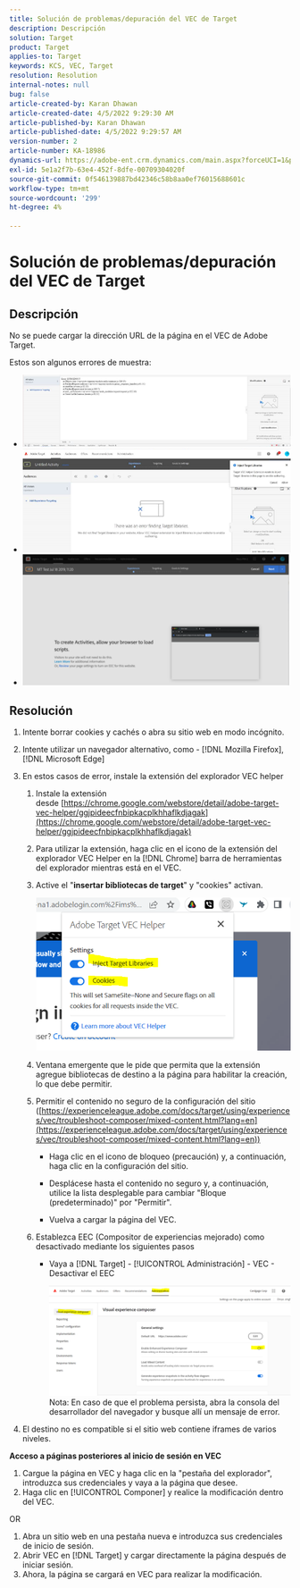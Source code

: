 ```yaml
---
title: Solución de problemas/depuración del VEC de Target
description: Descripción
solution: Target
product: Target
applies-to: Target
keywords: KCS, VEC, Target
resolution: Resolution
internal-notes: null
bug: false
article-created-by: Karan Dhawan
article-created-date: 4/5/2022 9:29:30 AM
article-published-by: Karan Dhawan
article-published-date: 4/5/2022 9:29:57 AM
version-number: 2
article-number: KA-18986
dynamics-url: https://adobe-ent.crm.dynamics.com/main.aspx?forceUCI=1&pagetype=entityrecord&etn=knowledgearticle&id=ec1691de-c2b4-ec11-983f-000d3a5d0d73
exl-id: 5e1a2f7b-63e4-452f-8dfe-00709304020f
source-git-commit: 0f546139887bd42346c58b8aa0ef76015688601c
workflow-type: tm+mt
source-wordcount: '299'
ht-degree: 4%

---
```


# Solución de problemas/depuración del VEC de Target

## Descripción

No se puede cargar la dirección URL de la página en el VEC de Adobe Target.

Estos son algunos errores de muestra:

- ![](assets/___f81691de-c2b4-ec11-983f-000d3a5d0d73___.png)
- ![](assets/___071791de-c2b4-ec11-983f-000d3a5d0d73___.png)
- ![](assets/___0a1791de-c2b4-ec11-983f-000d3a5d0d73___.png)

## Resolución

1. Intente borrar cookies y cachés o abra su sitio web en modo incógnito. 

1. Intente utilizar un navegador alternativo, como - [!DNL Mozilla Firefox], [!DNL Microsoft Edge]

1. En estos casos de error, instale la extensión del explorador VEC helper

   1. Instale la extensión desde [https://chrome.google.com/webstore/detail/adobe-target-vec-helper/ggjpideecfnbipkacplkhhaflkdjagak](https://chrome.google.com/webstore/detail/adobe-target-vec-helper/ggjpideecfnbipkacplkhhaflkdjagak)

   1. Para utilizar la extensión, haga clic en el icono de la extensión del explorador VEC Helper en la [!DNL Chrome] barra de herramientas del explorador mientras está en el VEC. 

   1. Active el &quot;**insertar bibliotecas de target**&quot; y &quot;cookies&quot; activan.

      ![](assets/92bf52bf-21ab-ec11-983f-000d3a349523.png)

   1. Ventana emergente que le pide que permita que la extensión agregue bibliotecas de destino a la página para habilitar la creación, lo que debe permitir.

   1. Permitir el contenido no seguro de la configuración del sitio ([https://experienceleague.adobe.com/docs/target/using/experiences/vec/troubleshoot-composer/mixed-content.html?lang=en](https://experienceleague.adobe.com/docs/target/using/experiences/vec/troubleshoot-composer/mixed-content.html?lang=en))

      - Haga clic en el icono de bloqueo (precaución) y, a continuación, haga clic en la configuración del sitio.

      - Desplácese hasta el contenido no seguro y, a continuación, utilice la lista desplegable para cambiar &quot;Bloque (predeterminado)&quot; por &quot;Permitir&quot;.

      - Vuelva a cargar la página del VEC.
   1. Establezca EEC (Compositor de experiencias mejorado) como desactivado mediante los siguientes pasos

      - Vaya a [!DNL Target] - [!UICONTROL Administración] - VEC - Desactivar el EEC

         ![](assets/90fdfd56-26ab-ec11-983f-000d3a349523.png)
   Nota: En caso de que el problema persista, abra la consola del desarrollador del navegador y busque allí un mensaje de error.

1. El destino no es compatible si el sitio web contiene iframes de varios niveles. 

**Acceso a páginas posteriores al inicio de sesión en VEC**

1. Cargue la página en VEC y haga clic en la &quot;pestaña del explorador&quot;, introduzca sus credenciales y vaya a la página que desee. 
1. Haga clic en [!UICONTROL Componer] y realice la modificación dentro del VEC. 

OR

1. Abra un sitio web en una pestaña nueva e introduzca sus credenciales de inicio de sesión.
1. Abrir VEC en [!DNL Target] y cargar directamente la página después de iniciar sesión. 
1. Ahora, la página se cargará en VEC para realizar la modificación.
